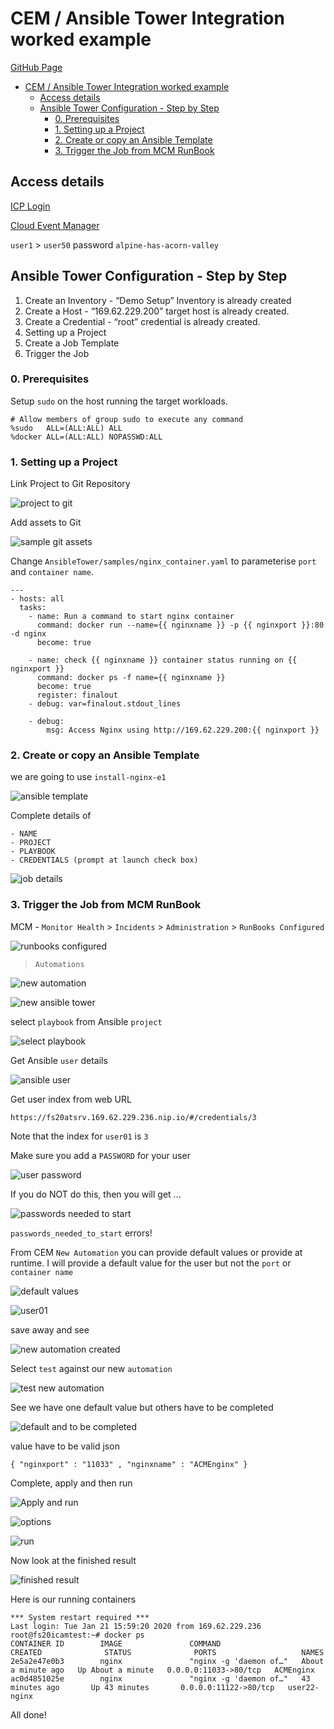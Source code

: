 # CEM / Ansible Tower Integration worked example

[GitHub Page](https://rhine59.github.io/CEMAnsibleTowerIntegration/)

<!-- TOC -->

- [CEM / Ansible Tower Integration worked example](#cem--ansible-tower-integration-worked-example)
  - [Access details](#access-details)
  - [Ansible Tower Configuration - Step by Step](#ansible-tower-configuration---step-by-step)
    - [0. Prerequisites](#0-prerequisites)
    - [1. Setting up a Project](#1-setting-up-a-project)
    - [2. Create or copy an Ansible Template](#2-create-or-copy-an-ansible-template)
    - [3. Trigger the Job from MCM RunBook](#3-trigger-the-job-from-mcm-runbook)

<!-- /TOC -->

## Access details

[ICP Login](https://icp-console.apps.169.61.23.248.nip.io/oidc/login.jsp)

[Cloud Event Manager](https://icp-console.apps.169.61.23.248.nip.io/cemui/administration)

`user1` > `user50` password `alpine-has-acorn-valley`

## Ansible Tower Configuration - Step by Step

1. Create an Inventory - “Demo Setup” Inventory is already created
2. Create a Host - “169.62.229.200” target host is already created.
3. Create a Credential - “root” credential is already created.
4. Setting up a Project
5. Create a Job Template
6. Trigger the Job

### 0. Prerequisites

Setup `sudo` on the host running the target workloads.

```
# Allow members of group sudo to execute any command
%sudo	ALL=(ALL:ALL) ALL
%docker	ALL=(ALL:ALL) NOPASSWD:ALL
```

### 1. Setting up a Project

Link Project to Git Repository

![project to git](images/2020/01/project-to-git.png)

Add assets to Git

![sample git assets](images/2020/01/sample-git-assets.png)

Change `AnsibleTower/samples/nginx_container.yaml` to parameterise `port` and `container name`.

```
---
- hosts: all
  tasks:
    - name: Run a command to start nginx container
      command: docker run --name={{ nginxname }} -p {{ nginxport }}:80 -d nginx
      become: true

    - name: check {{ nginxname }} container status running on {{ nginxport }}
      command: docker ps -f name={{ nginxname }}
      become: true
      register: finalout
    - debug: var=finalout.stdout_lines

    - debug:
        msg: Access Nginx using http://169.62.229.200:{{ nginxport }}
```

### 2. Create or copy an Ansible Template

we are going to use `install-nginx-e1`

![ansible template](images/2020/01/ansible-template.png)

Complete details of

```
- NAME
- PROJECT
- PLAYBOOK
- CREDENTIALS (prompt at launch check box)
```
![job details](images/2020/01/job-details.png)

### 3. Trigger the Job from MCM RunBook

MCM - `Monitor Health` > `Incidents` > `Administration` > `RunBooks Configured`

![runbooks configured](images/2020/01/runbooks-configured.png)

> `Automations`

![new automation](images/2020/01/new-automation.png)

![new ansible tower](images/2020/01/new-ansible-tower.png)

select `playbook` from Ansible `project`

![select playbook](images/2020/01/select-playbook.png)

Get Ansible `user` details

![ansible user](images/2020/01/ansible-user.png)

Get user index from web URL

`https://fs20atsrv.169.62.229.236.nip.io/#/credentials/3`

Note that the index for `user01` is `3`

Make sure you add a `PASSWORD` for your user

![user password](images/2020/01/user-password.png)

If you do NOT do this, then you will get ...

![passwords needed to start](images/2020/01/passwords-needed-to-start.png)

`passwords_needed_to_start` errors!

From CEM `New Automation` you can provide default values or provide at runtime. I will provide a default value for the user but not the `port` or `container name`

![default values](images/2020/01/default-values.png)

![user01](images/2020/01/user01.png)

save away and see

![new automation created](images/2020/01/new-automation-created.png)

Select `test` against our new `automation`

![test new automation](images/2020/01/test-new-automation.png)

See we have one default value but others have to be completed

![default and to be completed](images/2020/01/default-and-to-be-completed.png)

value have to be valid json

`{ "nginxport" : "11033" , "nginxname" : "ACMEnginx" }`

Complete, apply and then run

![Apply and run](images/2020/01/apply-and-run.png)

![options](images/2020/01/options.png)

![run](images/2020/01/run.png)

Now look at the finished result

![finished result](images/2020/01/finished-result.png)

Here is our running containers

```
*** System restart required ***
Last login: Tue Jan 21 15:59:20 2020 from 169.62.229.236
root@fs20icamtest:~# docker ps
CONTAINER ID        IMAGE               COMMAND                  CREATED              STATUS              PORTS                   NAMES
2e5a2e47e0b3        nginx               "nginx -g 'daemon of…"   About a minute ago   Up About a minute   0.0.0.0:11033->80/tcp   ACMEnginx
ac0d4851025e        nginx               "nginx -g 'daemon of…"   43 minutes ago       Up 43 minutes       0.0.0.0:11122->80/tcp   user22-nginx
```

All done!
